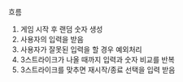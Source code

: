 흐름
1. 게임 시작 후 랜덤 숫자 생성
2. 사용자의 입력을 받음
3. 사용자가 잘못된 입력을 할 경우 예외처리
4. 3스트라이크가 나올 때까지 입력과 숫자 비교를 반복
5. 3스트라이크를 맞추면 재시작/종료 선택을 입력 받음